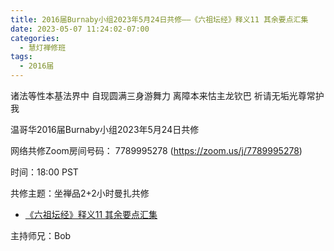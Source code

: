 ```yaml
---
title: 2016届Burnaby小组2023年5月24日共修——《六祖坛经》释义11 其余要点汇集
date: 2023-05-07 11:24:02-07:00
categories:
  - 慧灯禅修班
tags:
  - 2016届
---
```

诸法等性本基法界中 自现圆满三身游舞力 离障本来怙主龙钦巴 祈请无垢光尊常护我

温哥华2016届Burnaby小组2023年5月24日共修

网络共修Zoom房间号码： 7789995278 (<https://zoom.us/j/7789995278>)

时间：18:00 PST

共修主题：坐禅品2+2小时曼扎共修

* [《六祖坛经》释义11 其余要点汇集](https://fohuifayu.com/index.php/huideng-jiangtang/jingdian-jiedu/liuzu-tanjing/4197-l19034)


主持师兄：Bob
